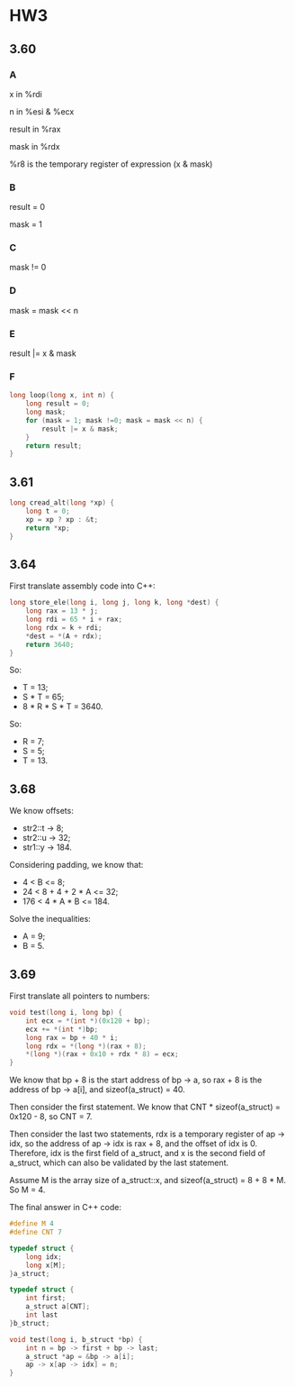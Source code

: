 # HW3 #

## 3.60 ##

### A ###

x in %rdi

n in %esi & %ecx

result in %rax

mask in %rdx

%r8 is the temporary register of expression (x & mask)

### B ###

result = 0

mask = 1

### C ###

mask != 0

### D ###

mask = mask << n

### E ###

result |= x & mask

### F ###

```C++
long loop(long x, int n) {
    long result = 0;
    long mask;
    for (mask = 1; mask !=0; mask = mask << n) {
        result |= x & mask;
    }
    return result;
}
```

## 3.61 ##

```C++
long cread_alt(long *xp) {
    long t = 0;
    xp = xp ? xp : &t;
    return *xp;
}
```

## 3.64 ##

First translate assembly code into C++:

```C++
long store_ele(long i, long j, long k, long *dest) {
    long rax = 13 * j;
    long rdi = 65 * i + rax;
    long rdx = k + rdi;
    *dest = *(A + rdx);
    return 3640;
}
```

So:

- T = 13;
- S * T = 65;
- 8 * R * S * T = 3640.

So:

- R = 7;
- S = 5;
- T = 13.

## 3.68 ##

We know offsets:

- str2::t -> 8;
- str2::u -> 32;
- str1::y -> 184.

Considering padding, we know that:

- 4 < B <= 8;
- 24 < 8 + 4 + 2 * A <= 32;
- 176 < 4 * A * B <= 184.

Solve the inequalities:

- A = 9;
- B = 5.

## 3.69 ##

First translate all pointers to numbers:

```C++
void test(long i, long bp) {
    int ecx = *(int *)(0x120 + bp);
    ecx += *(int *)bp;
    long rax = bp + 40 * i;
    long rdx = *(long *)(rax + 8);
    *(long *)(rax + 0x10 + rdx * 8) = ecx;
}
```

We know that bp + 8 is the start address of bp -> a, so rax + 8 is the address of bp -> a[i], and sizeof(a_struct) = 40.

Then consider the first statement. We know that CNT * sizeof(a_struct) = 0x120 - 8, so CNT = 7.

Then consider the last two statements, rdx is a temporary register of ap -> idx, so the address of ap -> idx is rax + 8, and the offset of idx is 0. Therefore, idx is the first field of a_struct, and x is the second field of a_struct, which can also be validated by the last statement.

Assume M is the array size of a_struct::x, and sizeof(a_struct) = 8 + 8 * M. So M = 4.

The final answer in C++ code:

```C++
#define M 4
#define CNT 7

typedef struct {
    long idx;
    long x[M];
}a_struct;

typedef struct {
    int first;
    a_struct a[CNT];
    int last
}b_struct;

void test(long i, b_struct *bp) {
    int n = bp -> first + bp -> last;
    a_struct *ap = &bp -> a[i];
    ap -> x[ap -> idx] = n;
}
```
